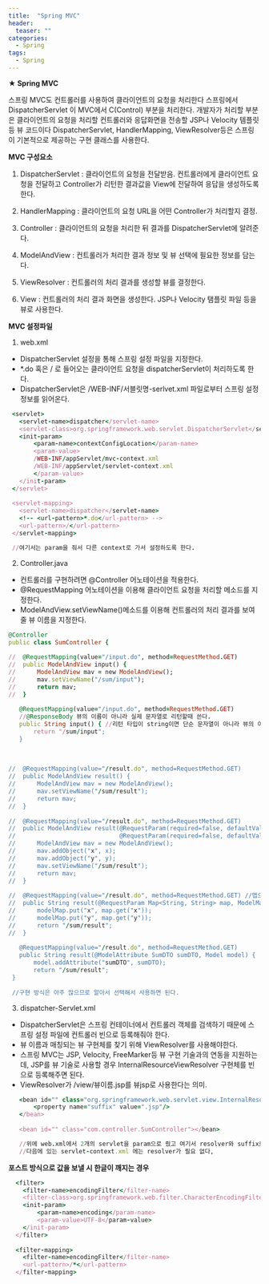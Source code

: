 ```yaml
---
title:  "Spring MVC"
header:
  teaser: ""
categories: 
  - Spring
tags:
  - Spring
---
```


**★ Spring MVC**

스프링 MVC도 컨트롤러를 사용하여 클라이언트의 요청을 처리한다
스프링에서 DispatcherServlet 이 MVC에서 C(Control) 부분을 처리한다.
개발자가 처리할 부분은 클라이언트의 요청을 처리할 컨트롤러와 
응답화면을 전송할 JSP나 Velocity 템플릿 등 뷰 코드이다
DispatcherServlet, HandlerMapping, ViewResolver등은 
스프링이 기본적으로 제공하는 구현 클래스를 사용한다.

**MVC 구성요소**

1. DispatcherServlet
 : 클라이언트의 요청을 전달받음.
  컨트롤러에게 클라이언트 요청을 전달하고 Controller가 리턴한 결과값을 View에 전달하여 응답을 생성하도록 한다.

2. HandlerMapping
 : 클라이언트의 요청 URL을 어떤 Controller가 처리할지 결정.

3. Controller
 : 클라이언트의 요청을 처리한 뒤 결과를 DispatcherServlet에 알려준다.

4. ModelAndView
 : 컨트롤러가 처리한 결과 정보 및 뷰 선택에 필요한 정보를 담는다.

5. ViewResolver
 : 컨트롤러의 처리 결과를 생성할 뷰를 결정한다.

6. View
 : 컨트롤러의 처리 결과 화면을 생성한다.
  JSP나 Velocity 탬플릿 파일 등을 뷰로 사용한다.


**MVC 설정파일**

1. web.xml
 - DispatcherServlet 설정을 통해 스프링 설정 파일을 지정한다.
 - *.do 혹은 / 로 들어오는 클라이언트 요청을 dispatcherServlet이 처리하도록 한다.
 - DispatcherServlet은 /WEB-INF/서블릿명-serlvet.xml 파일로부터 스프링 설정 정보를 읽어온다.

 ```ruby
  <servlet>
  	<servlet-name>dispatcher</servlet-name>
  	<servlet-class>org.springframework.web.servlet.DispatcherServlet</servlet-class>
  	<init-param>
  		<param-name>contextConfigLocation</param-name>
  		<param-value>
  		/WEB-INF/appServlet/mvc-context.xml
  		/WEB-INF/appServlet/servlet-context.xml
  		</param-value>
  	</init-param>
  </servlet> 
  
  <servlet-mapping>
  	<servlet-name>dispatcher</servlet-name>
  	<!-- <url-pattern>*.do</url-pattern> -->
  	<url-pattern>/</url-pattern>
  </servlet-mapping>

  //여기서는 param을 줘서 다른 context로 가서 설정하도록 한다.
 ```

2. Controller.java
 - 컨트롤러를 구현하려면 @Controller 어노테이션을 적용한다.
 - @RequestMapping 어노테이션을 이용해 클라이언트 요청을 처리할 메소드를 지정한다.
 - ModelAndView.setViewName()메소드를 이용해 컨트롤러의 처리 결과를 보여줄 뷰 이름을 지정한다.

 ```ruby
@Controller
public class SumController {
	
//	@RequestMapping(value="/input.do", method=RequestMethod.GET)
//	public ModelAndView input() {
//		ModelAndView mav = new ModelAndView();
//		mav.setViewName("/sum/input");
//		return mav;
//	}
	
	@RequestMapping(value="/input.do", method=RequestMethod.GET)
	//@ResponseBody 뷰의 이름이 아니라 실제 문자열로 리턴할때 쓴다.
	public String input() { //리턴 타입이 string이면 단순 문자열이 아니라 뷰의 이름으로 인식/사용된다. 여기선 jsp 파일 명으로 인식한당
		return "/sum/input";
	}
	
	
	
//	@RequestMapping(value="/result.do", method=RequestMethod.GET)
//	public ModelAndView result() {
//		ModelAndView mav = new ModelAndView();
//		mav.setViewName("/sum/result");
//		return mav;		
//	}
	
//	@RequestMapping(value="/result.do", method=RequestMethod.GET)
//	public ModelAndView result(@RequestParam(required=false, defaultValue="0") String x,  //=>입력값이 없을 때 값을 0으로 만들어 준다. 값을 int로 받는 것 보다 string으로 받는 것이 좋다. 
//							   @RequestParam(required=false, defaultValue="0") String y ) { // NumberFormatException 예방.
//		ModelAndView mav = new ModelAndView();
//		mav.addObject("x", x);
//		mav.addObject("y", y);
//		mav.setViewName("/sum/result");
//		return mav;		
//	}
	
//	@RequestMapping(value="/result.do", method=RequestMethod.GET) //맵으로 해도 되고 dto로 들어와도 된다. map은 모든 name을 키값으로 만들기때문에 특정 속성만 쓰고싶으면 dto로 잡으면된다.
//	public String result(@RequestParam Map<String, String> map, ModelMap modelMap) { //name 속성에 x라는 값이 들어오면 spring이 알아서 키 값을 x 로 만들어서 맵핑해준다.
//		modelMap.put("x", map.get("x"));
//		modelMap.put("y", map.get("y"));
//		return "/sum/result";		
//	}
	
	@RequestMapping(value="/result.do", method=RequestMethod.GET)
	public String result(@ModelAttribute SumDTO sumDTO, Model model) {
		model.addAttribute("sumDTO", sumDTO);
		return "/sum/result";		
  }
  
  //구현 방식은 아주 많으므로 알아서 선택해서 사용하면 된다.

 ```

3. dispatcher-Servlet.xml
 - DispatcherServlet은 스프링 컨테이너에서 컨트롤러 객체를 검색하기 때문에 스프링 설정 파일에 컨트롤러 빈으로 등록해줘야 한다.
 - 뷰 이름과 매칭되는 뷰 구현체를 찾기 위해 ViewResolver를 사용해야한다.
 - 스프링 MVC는 JSP, Velocity, FreeMarker등 뷰 구현 기술과의 연동을 지원하는데, JSP를 뷰 기술로 사용할 경우 InternalResourceViewResolver 구현체를 빈으로 등록해주면 된다.
 - ViewResolver가 /view/뷰이름.jsp를 뷰jsp로 사용한다는 의미.

 ```ruby
	<bean id="" class="org.springframework.web.servlet.view.InternalResourceViewResolver">
		<property name="suffix" value=".jsp"/>
	</bean>
	
	<bean id="" class="com.controller.SumController"></bean>

	//위에 web.xml에서 2개의 servlet을 param으로 줬고 여기서 resolver와 suffix로 .jsp를 줬기 때문에
	//다음에 있는 servlet-context.xml 에는 resolver가 필요 없다,

 ```

**포스트 방식으로 값을 보낼 시 한글이 깨지는 경우**

```ruby
  <filter>
  	<filter-name>encodingFilter</filter-name>
  	<filter-class>org.springframework.web.filter.CharacterEncodingFilter</filter-class>
  	<init-param>
  		<param-name>encoding</param-name>
  		<param-value>UTF-8</param-value>
  	</init-param>
  </filter>
  
  <filter-mapping>
  	<filter-name>encodingFilter</filter-name>
  	<url-pattern>/*</url-pattern>
  </filter-mapping>

```